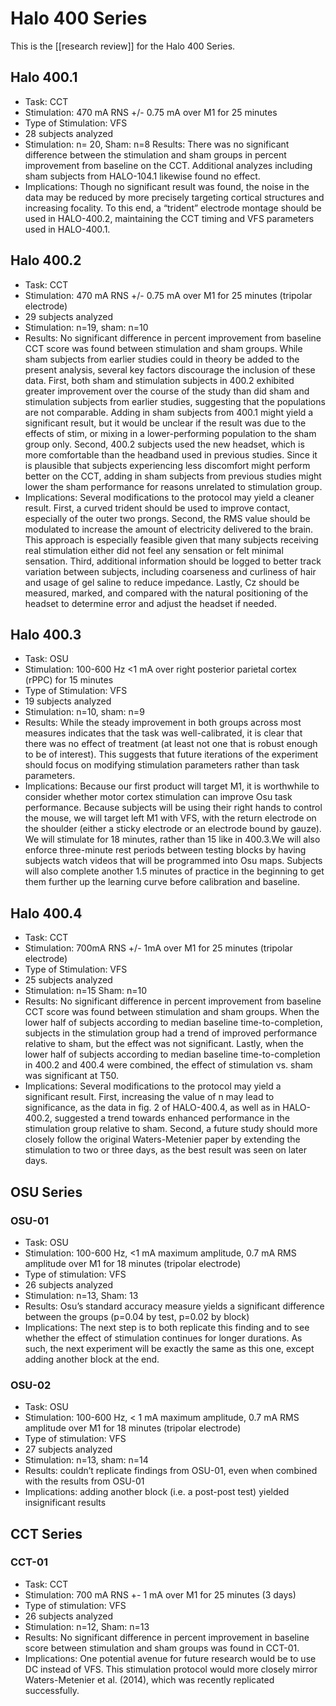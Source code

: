 # Halo 400 Series 
This is the [[research review]] for the Halo 400 Series.

## Halo 400.1
* Task: CCT 
* Stimulation: 470 mA RNS +/- 0.75 mA over M1 for 25 minutes 
* Type of Stimulation: VFS
* 28 subjects analyzed
* Stimulation: n= 20, Sham: n=8
Results: There was no significant difference between the stimulation and sham groups in percent improvement from baseline on the CCT. Additional analyzes including sham subjects from HALO-104.1 likewise found no effect.
* Implications: Though no significant result was found, the noise in the data may be reduced by more precisely targeting cortical structures and increasing focality. To this end, a “trident” electrode montage should be used in HALO-400.2, maintaining the CCT timing and VFS parameters used in HALO-400.1.

## Halo 400.2 
* Task: CCT
* Stimulation: 470 mA RNS +/- 0.75 mA over M1 for 25 minutes (tripolar electrode)
* 29 subjects analyzed
* Stimulation: n=19, sham: n=10
* Results: No significant difference in percent improvement from baseline CCT score was found between stimulation and sham groups. While sham subjects from earlier studies could in theory be added to the present analysis, several key factors discourage the inclusion of these data. First, both sham and stimulation subjects in 400.2 exhibited greater improvement over the course of the study than did sham and stimulation subjects from earlier studies, suggesting that the populations are not comparable. Adding in sham subjects from 400.1 might yield a significant result, but it would be unclear if the result was due to the effects of stim, or mixing in a lower-performing population to the sham group only. Second, 400.2 subjects used the new headset, which is more comfortable than the headband used in previous studies. Since it is plausible that subjects experiencing less discomfort might perform better on the CCT, adding in sham subjects from previous studies might lower the sham performance for reasons unrelated to stimulation group. 
* Implications: Several modifications to the protocol may yield a cleaner result. First, a curved trident should be used to improve contact, especially of the outer two prongs. Second, the RMS value should be modulated to increase the amount of electricity delivered to the brain. This approach is especially feasible given that many subjects receiving real stimulation either did not feel any sensation or felt minimal sensation. Third, additional information should be logged to better track variation between subjects, including coarseness and curliness of hair and usage of gel saline to reduce impedance. Lastly, Cz should be measured, marked, and compared with the natural positioning of the headset to determine error and adjust the headset if needed.

## Halo 400.3
* Task: OSU
* Stimulation: 100-600 Hz <1 mA over right posterior parietal cortex (rPPC) for 15 minutes 
* Type of Stimulation: VFS
* 19 subjects analyzed 
* Stimulation: n=10, sham: n=9
* Results: While the steady improvement in both groups across most measures indicates that the task was well-calibrated, it is clear that there was no effect of treatment (at least not one that is robust enough to be of interest). This suggests that future iterations of the experiment should focus on modifying stimulation parameters rather than task parameters. 
* Implications: Because our first product will target M1, it is worthwhile to consider whether motor cortex stimulation can improve Osu task performance. Because subjects will be using their right hands to control the mouse, we will target left M1 with VFS, with the return electrode on the shoulder (either a sticky electrode or an electrode bound by gauze). We will stimulate for 18 minutes, rather than 15 like in 400.3.We will also enforce three-minute rest periods between testing blocks by having subjects watch videos that will be programmed into Osu maps. Subjects will also complete another 1.5 minutes of practice in the beginning to get them further up the learning curve before calibration and baseline. 

## Halo 400.4
* Task: CCT
* Stimulation: 700mA RNS +/- 1mA over M1 for 25 minutes (tripolar electrode)
* Type of Stimulation: VFS
* 25 subjects analyzed
* Stimulation: n=15 Sham: n=10
* Results: No significant difference in percent improvement from baseline CCT score was found between stimulation and sham groups. When the lower half of subjects according to median baseline time-to-completion, subjects in the stimulation group had a trend of improved performance relative to sham, but the effect was not significant. Lastly, when the lower half of subjects according to median baseline time-to-completion in 400.2 and 400.4 were combined, the effect of stimulation vs. sham was significant at T50.
* Implications: Several modifications to the protocol may yield a significant result. First, increasing the value of n may lead to significance, as the data in fig. 2 of HALO-400.4, as well as in HALO-400.2, suggested a trend towards enhanced performance in the stimulation group relative to sham. Second, a future study should more closely follow the original Waters-Metenier paper by extending the stimulation to two or three days, as the best result was seen on later days. 

## OSU Series

### OSU-01
* Task: OSU
* Stimulation: 100-600 Hz, <1 mA maximum amplitude, 0.7 mA RMS amplitude over M1 for 18 minutes (tripolar electrode)
* Type of stimulation: VFS
* 26 subjects analyzed
* Stimulation: n=13, Sham: 13
* Results: Osu’s standard accuracy measure yields a significant difference between the groups (p=0.04 by test, p=0.02 by block) 
* Implications: The next step is to both replicate this finding and to see whether the effect of stimulation continues for longer durations. As such, the next experiment will be exactly the same as this one, except adding another block at the end. 

### OSU-02
* Task: OSU 
* Stimulation: 100-600 Hz, < 1 mA maximum amplitude, 0.7 mA RMS amplitude over M1 for 18 minutes (tripolar electrode)
* Type of stimulation: VFS
* 27 subjects analyzed
* Stimulation: n=13, sham: n=14
* Results: couldn’t replicate findings from OSU-01, even when combined with the results  from OSU-01
* Implications: adding another block (i.e. a post-post test) yielded insignificant results 

## CCT Series

### CCT-01 
* Task: CCT 
* Stimulation: 700 mA RNS +- 1 mA over M1 for 25 minutes (3 days)
* Type of stimulation: VFS
* 26 subjects analyzed
* Stimulation: n=12, Sham: n=13
* Results: No significant difference in percent improvement in baseline score between stimulation and sham groups was found in CCT-01. 
* Implications: One potential avenue for future research would be to use DC instead of VFS. This stimulation protocol would more closely mirror Waters-Metenier et al. (2014), which was recently replicated successfully.